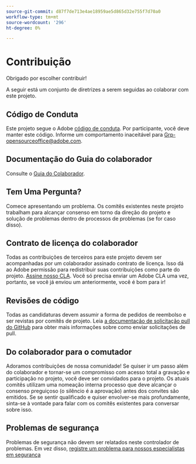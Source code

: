 ```yaml
---
source-git-commit: d87f7de713e4ae18959ae5d865d32e755f7d70a0
workflow-type: tm+mt
source-wordcount: '296'
ht-degree: 0%

---
```

# Contribuição

Obrigado por escolher contribuir!

A seguir está um conjunto de diretrizes a serem seguidas ao colaborar com este projeto.

## Código de Conduta

Este projeto segue o Adobe [código de conduta](code-of-conduct.md). Por participante,
você deve manter este código. Informe um comportamento inaceitável para
[Grp-opensourceoffice@adobe.com](mailto:Grp-opensourceoffice@adobe.com).

## Documentação do Guia do colaborador

Consulte o [Guia do Colaborador](https://docs.adobe.com/content/help/pt-BR/contributor/contributor-guide/introduction.html).

## Tem Uma Pergunta?

Comece apresentando um problema. Os comitês existentes neste projeto trabalham para alcançar
consenso em torno da direção do projeto e solução de problemas dentro de processos de problemas
(se for caso disso).

## Contrato de licença do colaborador

Todas as contribuições de terceiros para este projeto devem ser acompanhadas por um colaborador assinado
contrato de licença. Isso dá ao Adobe permissão para redistribuir suas contribuições
como parte do projeto. [Assine nosso CLA](http://opensource.adobe.com/cla.html). Você
só precisa enviar um Adobe CLA uma vez, portanto, se você já enviou um anteriormente,
você é bom para ir!

## Revisões de código

Todas as candidaturas devem assumir a forma de pedidos de reembolso e ser revistas
por comitês de projeto. Leia [a documentação de solicitação pull do GitHub](https://help.github.com/articles/about-pull-requests/)
para obter mais informações sobre como enviar solicitações de pull.

<!--
Lastly, please follow the [pull request template](PULL_REQUEST_TEMPLATE.md) when
submitting a pull request!
-->

## Do colaborador para o comutador

Adoramos contribuições de nossa comunidade! Se quiser ir um passo além do colaborador
e tornar-se um compromisso com acesso total a gravação e participação no projeto, você deve
ser convidados para o projeto. Os atuais comitês utilizam uma nomeação interna
processo que deve alcançar o consenso preguiçoso (o silêncio é a aprovação) antes dos convites
são emitidos. Se se sentir qualificado e quiser envolver-se mais profundamente,
sinta-se à vontade para falar com os comitês existentes para conversar sobre isso.

## Problemas de segurança

Problemas de segurança não devem ser relatados neste controlador de problemas. Em vez disso, [registre um problema para nossos especialistas em segurança](https://helpx.adobe.com/br/security/alertus.html)
